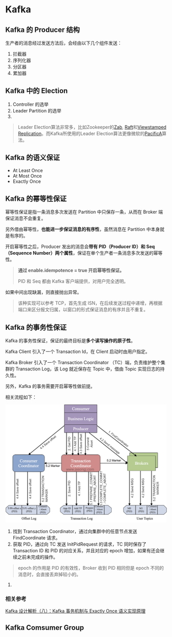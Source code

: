 # Kafka



## Kafka 的 Producer 结构

生产者的消息经过发送方法后，会经由以下几个组件发送：

1. 拦截器
2. 序列化器
3. 分区器
4. 累加器



## Kafka 中的 Election

1. Controller 的选举
2. Leader Partition 的选举
3. 



> Leader Election算法非常多，比如Zookeeper的[Zab](http://web.stanford.edu/class/cs347/reading/zab.pdf), [Raft](https://ramcloud.stanford.edu/wiki/download/attachments/11370504/raft.pdf)和[Viewstamped Replication](http://pmg.csail.mit.edu/papers/vr-revisited.pdf)。而Kafka所使用的Leader Election算法更像微软的[PacificA](http://research.microsoft.com/apps/pubs/default.aspx?id=66814)算法。

## Kafka 的语义保证

- At Least Once
- At Most Once
- Exactly Once





## Kafka 的幂等性保证

幂等性保证是指一条消息多次发送在 Partition 中只保存一条，从而在 Broker 端保证消息不会重复。

另外借由幂等性，**也能进一步保证消息的有序性**，虽然消息在 Partition 中本身就是有序的。

开启幂等性之后，Producer 发出的消息会**带有 PID（Producer ID）和 Seq（Sequence Number）两个属性**，保证在单个生产者一条消息多次发送的幂等性。

> **通过 enable.idempotence = true 开启幂等性保证。**
>
> PID 和 Seq 都由 Kafka 客户端提供，对用户完全透明。

如果中间出现缺漏，则直接抛出异常。

> 该种实现可以参考 TCP，首先生成 ISN，在后续发送过程中递增，再根据端口来区分报文归属，以窗口的形式保证消息的有序并且不重复。



## Kafka 的事务性保证

Kafka 的事务性保证，保证的最终目标是**多个读写操作的原子性**。

Kafka Client 引入了一个 Transaction Id，在 Client 启动时由用户指定。

Kafka Broker 引入了一个 Transaction Coordinator （TC）端，负责维护整个集群的 Transaction Log，该 Log 就近保存在 Topic 中，借由 Topic 实现日志的持久性。

另外，Kafka 的事务需要开启幂等性做前提。

相关流程如下：

![Kakfa事务流程](assets/Kafka%E4%BA%8B%E5%8A%A1%E6%B5%81%E7%A8%8B.png)

1. 找到 Transaction Coordinator，通过向集群中的任意节点发送 FindCoordinate 请求。
2. 获取 PID，通过向 TC 发送 InitPidRequest 的请求，TC 同时保存了 Transaction ID 和 PID 的对应关系，并且对应的 epoch 增加，如果有还会继续之前未完成的操作。

> epoch 的作用是 PID 的有效性，Broker 收到 PID 相同但是 epoch 不同的消息时，会直接丢弃掉较小的。

1. 



### 相关参考

[Kafka 设计解析（八）：Kafka 事务机制与 Exactly Once 语义实现原理](https://www.infoq.cn/article/kafka-analysis-part-8)





## Kafka Comsumer Group

